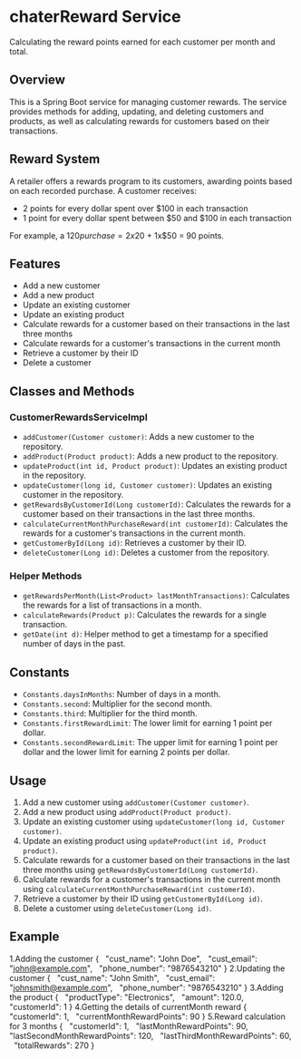 # chaterReward Service
Calculating the reward points earned for each customer per month and total. 

## Overview
This is a Spring Boot service for managing customer rewards. The service provides methods for adding, updating, and deleting customers and products, as well as calculating rewards for customers based on their transactions.

## Reward System
A retailer offers a rewards program to its customers, awarding points based on each recorded purchase. A customer receives:
- 2 points for every dollar spent over $100 in each transaction
- 1 point for every dollar spent between $50 and $100 in each transaction

For example, a $120 purchase = 2x$20 + 1x$50 = 90 points.

## Features
- Add a new customer
- Add a new product
- Update an existing customer
- Update an existing product
- Calculate rewards for a customer based on their transactions in the last three months
- Calculate rewards for a customer's transactions in the current month
- Retrieve a customer by their ID
- Delete a customer

## Classes and Methods

### CustomerRewardsServiceImpl
- `addCustomer(Customer customer)`: Adds a new customer to the repository.
- `addProduct(Product product)`: Adds a new product to the repository.
- `updateProduct(int id, Product product)`: Updates an existing product in the repository.
- `updateCustomer(long id, Customer customer)`: Updates an existing customer in the repository.
- `getRewardsByCustomerId(Long customerId)`: Calculates the rewards for a customer based on their transactions in the last three months.
- `calculateCurrentMonthPurchaseReward(int customerId)`: Calculates the rewards for a customer's transactions in the current month.
- `getCustomerById(Long id)`: Retrieves a customer by their ID.
- `deleteCustomer(Long id)`: Deletes a customer from the repository.

### Helper Methods
- `getRewardsPerMonth(List<Product> lastMonthTransactions)`: Calculates the rewards for a list of transactions in a month.
- `calculateRewards(Product p)`: Calculates the rewards for a single transaction.
- `getDate(int d)`: Helper method to get a timestamp for a specified number of days in the past.

## Constants
- `Constants.daysInMonths`: Number of days in a month.
- `Constants.second`: Multiplier for the second month.
- `Constants.third`: Multiplier for the third month.
- `Constants.firstRewardLimit`: The lower limit for earning 1 point per dollar.
- `Constants.secondRewardLimit`: The upper limit for earning 1 point per dollar and the lower limit for earning 2 points per dollar.

## Usage
1. Add a new customer using `addCustomer(Customer customer)`.
2. Add a new product using `addProduct(Product product)`.
3. Update an existing customer using `updateCustomer(long id, Customer customer)`.
4. Update an existing product using `updateProduct(int id, Product product)`.
5. Calculate rewards for a customer based on their transactions in the last three months using `getRewardsByCustomerId(Long customerId)`.
6. Calculate rewards for a customer's transactions in the current month using `calculateCurrentMonthPurchaseReward(int customerId)`.
7. Retrieve a customer by their ID using `getCustomerById(Long id)`.
8. Delete a customer using `deleteCustomer(Long id)`.

## Example
1.Adding the customer
{
  "cust_name": "John Doe",
  "cust_email": "john@example.com",
  "phone_number": "9876543210"
}
2.Updating the customer
{
  "cust_name": "John Smith",
  "cust_email": "johnsmith@example.com",
  "phone_number": "9876543210"
}
3.Adding the product 
{
  "productType": "Electronics",
  "amount": 120.0,
  "customerId": 1
}
4.Getting the details of currentMonth reward
{
  "customerId": 1,
  "currentMonthRewardPoints": 90
}
5.Reward calculation for 3 months
{
  "customerId": 1,
  "lastMonthRewardPoints": 90,
  "lastSecondMonthRewardPoints": 120,
  "lastThirdMonthRewardPoints": 60,
  "totalRewards": 270
}






